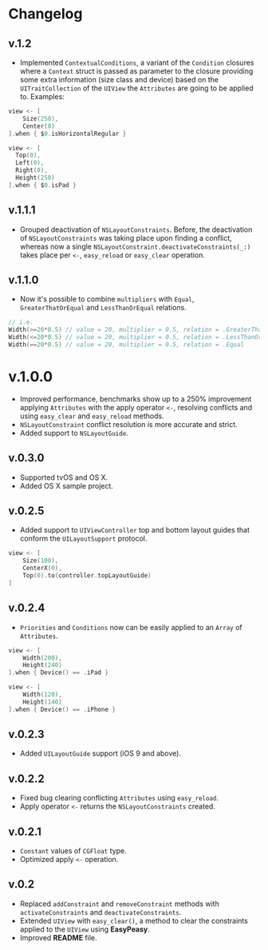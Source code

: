 # Changelog

## v.1.2

* Implemented `ContextualConditions`, a variant of the `Condition` closures 
where a `Context` struct is passed as parameter to the closure providing some
extra information (size class and device) based on the `UITraitCollection`
of the `UIView` the `Attributes` are going to be applied to. Examples:

```swift
view <- [
	Size(250),
	Center(0)
].when { $0.isHorizontalRegular }
``` 

```swift
view <- [
  Top(0),
  Left(0),
  Right(0),
  Height(250)
].when { $0.isPad }
```

## v.1.1.1

* Grouped deactivation of `NSLayoutConstraints`. Before, the deactivation of `NSLayoutConstraints` was taking place upon finding
a conflict, whereas now a single `NSLayoutConstraint.deactivateConstraints(_:)` takes place per `<-`, `easy_reload` or  `easy_clear`
operation.

## v.1.1.0

* Now it's possible to combine `multipliers` with `Equal`, `GreaterThatOrEqual`
and `LessThanOrEqual` relations.

```swift
// i.e.
Width(>=20*0.5) // value = 20, multiplier = 0.5, relation = .GreaterThanOrEqual
Width(<=20*0.5) // value = 20, multiplier = 0.5, relation = .LessThanOrEqual
Width(==20*0.5) // value = 20, multiplier = 0.5, relation = .Equal
```

# v.1.0.0

* Improved performance, benchmarks show up to a 250% improvement applying `Attributes` with the apply operator `<-`, resolving
conflicts and using `easy_clear` and `easy_reload` methods.
* `NSLayoutConstraint` conflict resolution is more accurate and strict.
* Added support to `NSLayoutGuide`.

## v.0.3.0

* Supported tvOS and OS X.
* Added OS X sample project.

## v.0.2.5

* Added support to `UIViewController` top and bottom layout guides that conform
the `UILayoutSupport` protocol.

```swift
view <- [
	Size(100),
	CenterX(0),
	Top(0).to(controller.topLayoutGuide)
]
```

## v.0.2.4

* `Priorities` and `Conditions` now can be easily applied to an `Array` of `Attributes`.

```swift
view <- [
	Width(200),
	Height(240)
].when { Device() == .iPad }

view <- [
	Width(120),
	Height(140)
].when { Device() == .iPhone }
```

## v.0.2.3

* Added `UILayoutGuide` support (iOS 9 and above).

## v.0.2.2

* Fixed bug clearing conflicting `Attributes` using `easy_reload`.
* Apply operator `<-` returns the `NSLayoutConstraints` created.

## v.0.2.1

* `Constant` values of `CGFloat` type.
* Optimized apply `<-` operation.

## v.0.2

* Replaced `addConstraint` and `removeConstraint` methods with `activateConstraints`
and `deactivateConstraints`.
* Extended `UIView` with `easy_clear()`, a method to clear the constraints applied
to the `UIView` using **EasyPeasy**.
* Improved **README** file.

